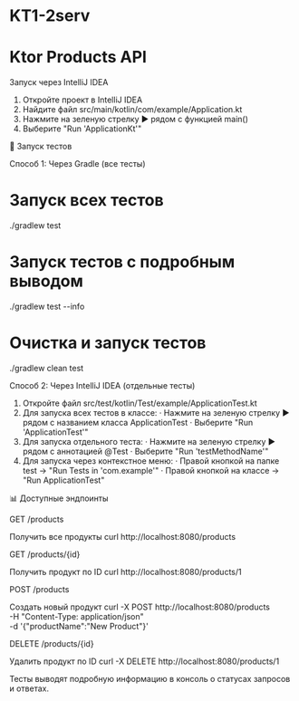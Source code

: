 # KT1-2serv
# Ktor Products API


Запуск через IntelliJ IDEA

1. Откройте проект в IntelliJ IDEA
2. Найдите файл src/main/kotlin/com/example/Application.kt
3. Нажмите на зеленую стрелку ▶️ рядом с функцией main()
4. Выберите "Run 'ApplicationKt'"

🧪 Запуск тестов

Способ 1: Через Gradle (все тесты)
# Запуск всех тестов
./gradlew test

# Запуск тестов с подробным выводом
./gradlew test --info

# Очистка и запуск тестов
./gradlew clean test

Способ 2: Через IntelliJ IDEA (отдельные тесты)

1. Откройте файл src/test/kotlin/Test/example/ApplicationTest.kt
2. Для запуска всех тестов в классе:
   · Нажмите на зеленую стрелку ▶️ рядом с названием класса ApplicationTest
   · Выберите "Run 'ApplicationTest'"
3. Для запуска отдельного теста:
   · Нажмите на зеленую стрелку ▶️ рядом с аннотацией @Test
   · Выберите "Run 'testMethodName'"
4. Для запуска через контекстное меню:
   · Правой кнопкой на папке test → "Run Tests in 'com.example'"
   · Правой кнопкой на классе → "Run ApplicationTest"

📊 Доступные эндпоинты

GET /products

Получить все продукты
curl http://localhost:8080/products

GET /products/{id}

Получить продукт по ID
curl http://localhost:8080/products/1

POST /products

Создать новый продукт
curl -X POST http://localhost:8080/products \
  -H "Content-Type: application/json" \
  -d '{"productName":"New Product"}'

DELETE /products/{id}

Удалить продукт по ID
curl -X DELETE http://localhost:8080/products/1


Тесты выводят подробную информацию в консоль о статусах запросов и ответах.
